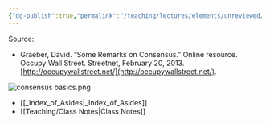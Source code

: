```yaml
---
{"dg-publish":true,"permalink":"/teaching/lectures/elements/unreviewed/remark-on-consensus-process/","tags":["gardenEntry"]}
---
```


Source: 
- Graeber, David. “Some Remarks on Consensus.” Online resource. Occupy Wall Street. Streetnet, February 20, 2013. [http://occupywallstreet.net/](http://occupywallstreet.net/).

![consensus basics.png](/img/user/Teaching/Lectures/attachments/consensus%20basics.png)

- [[_Index_of_Asides\|_Index_of_Asides]]
- [[Teaching/Class Notes\|Class Notes]]
